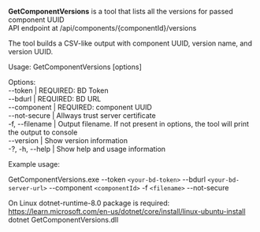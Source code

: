**GetComponentVersions** is a tool that lists all the versions for passed component UUID  
API endpoint at /api/components/{componentId}/versions  

The tool builds a CSV-like output with component UUID, version name, and version UUID. 

Usage: GetComponentVersions [options]

Options:  
--token | REQUIRED: BD Token  
--bdurl | REQUIRED: BD URL  
--component | REQUIRED: component UUID  
--not-secure | Allways trust server certificate  
-f, --filename | Output filename. If not present in options, the tool will print the output to console  
--version | Show version information  
-?, -h, --help | Show help and usage information

Example usage:  

GetComponentVersions.exe --token `<your-bd-token>` --bdurl `<your-bd-server-url>`  --component `<componentId>` -f `<filename>` --not-secure  

On Linux dotnet-runtime-8.0 package is required: https://learn.microsoft.com/en-us/dotnet/core/install/linux-ubuntu-install
dotnet GetComponentVersions.dll

